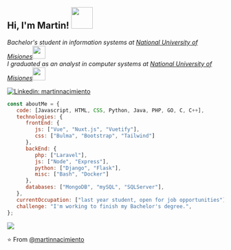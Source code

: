 <h2> Hi, I'm Martin! <img src="https://media.giphy.com/media/gM5qFksULw54NMWyry/giphy.gif" width="50"></h2>

<p><em>Bachelor's student in information systems at <a href="https://www.unam.edu.ar/">National University of Misiones</a><img src="https://media.giphy.com/media/9PkgEEtx2NBaFpxgwh/giphy.gif" width="30"></br>I graduated as an analyst in computer systems at <a href="https://www.unam.edu.ar/">National University of Misiones</a><img src="https://media.giphy.com/media/YoiQ2IMGYCuQkF2iZH/giphy-downsized.gif" width="30"> 
</em></p>

[![Linkedin: martinnacimiento](https://img.shields.io/badge/-martinnacimiento-blue?style=flat-square&logo=Linkedin&logoColor=white&link=https://www.linkedin.com/in/martinnacimiento/)](https://www.linkedin.com/in/martinnacimiento/)

```javascript
const aboutMe = {
   code: [Javascript, HTML, CSS, Python, Java, PHP, GO, C, C++],
   technologies: {
      frontEnd: {
         js: ["Vue", "Nuxt.js", "Vuetify"],
         css: ["Bulma", "Bootstrap", "Tailwind"]
      },
      backEnd: {
         php: ["Laravel"],
         js: ["Node", "Express"],
         python: ["Django", "Flask"],
         misc: ["Bash", "Docker"]
      },
      databases: ["MongoDB", "mySQL", "SQLServer"],
   },
   currentOccupation: ["last year student, open for job opportunities"],
   challenge: "I'm working to finish my Bachelor's degree.",
};
```
![](https://img.shields.io/github/followers/martinnacimiento?style=social)

⭐️ From [@martinnacimiento](https://github.com/martinnacimiento)

<!--
**martinnacimiento/martinnacimiento** is a ✨ _special_ ✨ repository because its `README.md` (this file) appears on your GitHub profile.

Here are some ideas to get you started:

- 🔭 I’m currently working on ...
- 🌱 I’m currently learning ...
- 👯 I’m looking to collaborate on ...
- 🤔 I’m looking for help with ...
- 💬 Ask me about ...
- 📫 How to reach me: ...
- 😄 Pronouns: ...
- ⚡ Fun fact: ...
-->
